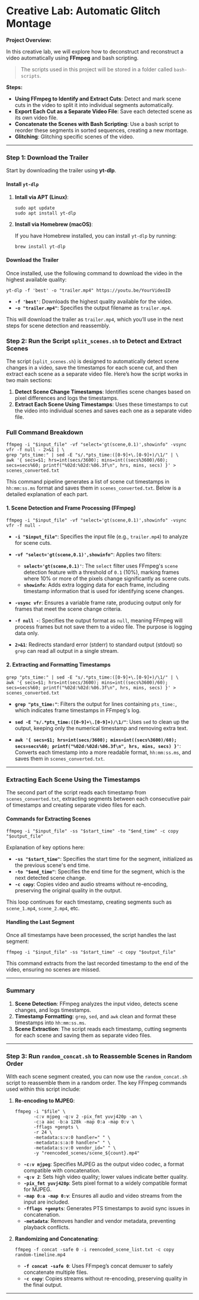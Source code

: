 # Creative Lab: Automatic Glitch Montage

**Project Overview:**

In this creative lab, we will explore how to deconstruct and reconstruct a video automatically using **FFmpeg** and bash scripting.

> The scripts used in this project will be stored in a folder called `bash-scripts`.

**Steps:**

- **Using FFmpeg to Identify and Extract Cuts**: Detect and mark scene cuts in the video to split it into individual segments automatically.
- **Export Each Cut as a Separate Video File**: Save each detected scene as its own video file.
- **Concatenate the Scenes with Bash Scripting**: Use a bash script to reorder these segments in sorted sequences, creating a new montage.
- **Glitching**: Glitching specific scenes of the video.

---

### Step 1: Download the Trailer

Start by downloading the trailer using **yt-dlp**.

#### Install `yt-dlp`

1. **Intall via APT (Linux)**:

   ```
   sudo apt update
   sudo apt install yt-dlp
   ```

2. **Install via Homebrew (macOS)**:

   If you have Homebrew installed, you can install `yt-dlp` by running:

   ```
   brew install yt-dlp
   ```

#### Download the Trailer

Once installed, use the following command to download the video in the highest available quality:

```
yt-dlp -f 'best' -o "trailer.mp4" https://youtu.be/YourVideoID
```

- **`-f 'best'`**: Downloads the highest quality available for the video.
- **`-o "trailer.mp4"`**: Specifies the output filename as `trailer.mp4`.

This will download the trailer as `trailer.mp4`, which you’ll use in the next steps for scene detection and reassembly.

### Step 2: Run the Script `split_scenes.sh` to Detect and Extract Scenes

The script (`split_scenes.sh`) is designed to automatically detect scene changes in a video, save the timestamps for each scene cut, and then extract each scene as a separate video file. Here’s how the script works in two main sections:

1. **Detect Scene Change Timestamps**: Identifies scene changes based on pixel differences and logs the timestamps.
2. **Extract Each Scene Using Timestamps**: Uses these timestamps to cut the video into individual scenes and saves each one as a separate video file.

### Full Command Breakdown

```
ffmpeg -i "$input_file" -vf "select='gt(scene,0.1)',showinfo" -vsync vfr -f null - 2>&1 | \
grep "pts_time:" | sed -E "s/.*pts_time:([0-9]+\.[0-9]+)/\1/" | \
awk '{ secs=$1; hrs=int(secs/3600); mins=int((secs%3600)/60); secs=secs%60; printf("%02d:%02d:%06.3f\n", hrs, mins, secs) }' > scenes_converted.txt
```

This command pipeline generates a list of scene cut timestamps in `hh:mm:ss.ms` format and saves them in `scenes_converted.txt`. Below is a detailed explanation of each part.

#### 1. **Scene Detection and Frame Processing (FFmpeg)**

```
ffmpeg -i "$input_file" -vf "select='gt(scene,0.1)',showinfo" -vsync vfr -f null -
```

- **`-i "$input_file"`**: Specifies the input file (e.g., `trailer.mp4`) to analyze for scene cuts.
- **`-vf "select='gt(scene,0.1)',showinfo"`**: Applies two filters:
  - **`select='gt(scene,0.1)'`**: The `select` filter uses FFmpeg's `scene` detection feature with a threshold of `0.1` (10%), marking frames where 10% or more of the pixels change significantly as scene cuts.
  - **`showinfo`**: Adds extra logging data for each frame, including timestamp information that is used for identifying scene changes.
- **`-vsync vfr`**: Ensures a variable frame rate, producing output only for frames that meet the scene change criteria.
- **`-f null -`**: Specifies the output format as `null`, meaning FFmpeg will process frames but not save them to a video file. The purpose is logging data only.

- **`2>&1`**: Redirects standard error (stderr) to standard output (stdout) so `grep` can read all output in a single stream.

#### 2. **Extracting and Formatting Timestamps**

```
grep "pts_time:" | sed -E "s/.*pts_time:([0-9]+\.[0-9]+)/\1/" | \
awk '{ secs=$1; hrs=int(secs/3600); mins=int((secs%3600)/60); secs=secs%60; printf("%02d:%02d:%06.3f\n", hrs, mins, secs) }' > scenes_converted.txt
```

- **`grep "pts_time:"`**: Filters the output for lines containing `pts_time:`, which indicates frame timestamps in FFmpeg's log.

- **`sed -E "s/.*pts_time:([0-9]+\.[0-9]+)/\1/"`**: Uses `sed` to clean up the output, keeping only the numerical timestamp and removing extra text.
- **`awk '{ secs=$1; hrs=int(secs/3600); mins=int((secs%3600)/60); secs=secs%60; printf("%02d:%02d:%06.3f\n", hrs, mins, secs) }'`**: Converts each timestamp into a more readable format, `hh:mm:ss.ms`, and saves them in `scenes_converted.txt`.

---

### Extracting Each Scene Using the Timestamps

The second part of the script reads each timestamp from `scenes_converted.txt`, extracting segments between each consecutive pair of timestamps and creating separate video files for each.

#### Commands for Extracting Scenes

```
ffmpeg -i "$input_file" -ss "$start_time" -to "$end_time" -c copy "$output_file"
```

Explanation of key options here:

- **`-ss "$start_time"`**: Specifies the start time for the segment, initialized as the previous scene's end time.
- **`-to "$end_time"`**: Specifies the end time for the segment, which is the next detected scene change.
- **`-c copy`**: Copies video and audio streams without re-encoding, preserving the original quality in the output.

This loop continues for each timestamp, creating segments such as `scene_1.mp4`, `scene_2.mp4`, etc.

#### Handling the Last Segment

Once all timestamps have been processed, the script handles the last segment:

```
ffmpeg -i "$input_file" -ss "$start_time" -c copy "$output_file"
```

This command extracts from the last recorded timestamp to the end of the video, ensuring no scenes are missed.

---

### Summary

1. **Scene Detection**: FFmpeg analyzes the input video, detects scene changes, and logs timestamps.
2. **Timestamp Formatting**: `grep`, `sed`, and `awk` clean and format these timestamps into `hh:mm:ss.ms`.
3. **Scene Extraction**: The script reads each timestamp, cutting segments for each scene and saving them as separate video files.

---

### Step 3: Run `random_concat.sh` to Reassemble Scenes in Random Order

With each scene segment created, you can now use the `random_concat.sh` script to reassemble them in a random order. The key FFmpeg commands used within this script include:

1. **Re-encoding to MJPEG**:

   ```
   ffmpeg -i "$file" \
          -c:v mjpeg -q:v 2 -pix_fmt yuvj420p -an \
          -c:a aac -b:a 128k -map 0:a -map 0:v \
          -fflags +genpts \
          -r 24 \
          -metadata:s:v:0 handler=" " \
          -metadata:s:a:0 handler=" " \
          -metadata:s:v:0 vendor_id=" " \
          -y "reencoded_scenes/scene_${count}.mp4"
   ```

   - **`-c:v mjpeg`**: Specifies MJPEG as the output video codec, a format compatible with concatenation.
   - **`-q:v 2`**: Sets high video quality; lower values indicate better quality.
   - **`-pix_fmt yuvj420p`**: Sets pixel format to a widely compatible format for MJPEG.
   - **`-map 0:a -map 0:v`**: Ensures all audio and video streams from the input are included.
   - **`-fflags +genpts`**: Generates PTS timestamps to avoid sync issues in concatenation.
   - **`-metadata`**: Removes handler and vendor metadata, preventing playback conflicts.

2. **Randomizing and Concatenating**:

   ```
   ffmpeg -f concat -safe 0 -i reencoded_scene_list.txt -c copy random-timeline.mp4
   ```

   - **`-f concat -safe 0`**: Uses FFmpeg’s concat demuxer to safely concatenate multiple files.
   - **`-c copy`**: Copies streams without re-encoding, preserving quality in the final output.

---
